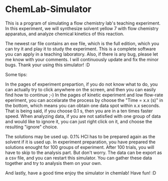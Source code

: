 # ChemLab-Simulator
This is a program of simulating a flow chemistry lab's teaching experiment.
In this experiment, we will synthesize solvent yellow 7 with flow chemistry apparatus, and analyze chemical kinetics of this reaction.

The newest rar file contains an exe file, which is the full edition, which you can try it and play it to study the experiment. This is a complete software you can apply in a teaching laboratory.
Also, if there is any bug, please let me know with your comments. I will continuously update and fix the minor bugs.
Thank your using this simulator! :D

Some tips:

In the pages of experiment prepartion, if you do not know what to do, you can actually try to click anywhere on the screen, and then you can easily find how to continue ;-)
In the pages of kinetic experiment and low flow-rate eperiment, you can accelarate the process by choose the "Time = x.x (s)" in the bottom, which means you can obtain one data spot within x.x seconds. That is being said, if you choose 0.1 s, then you are in a ten times faster speed.
When analyzing data, if you are not satisfied with one group of data and would like to ignore it, you can just right click on it, and choose the resulting "ignore" choice.

The solutions may be used up. 0.1% HCl has to be prepared again as the solvent if it is used up.
In experiment preparation, you have prepared the solutions enought for 100 groups of experiment.
After 100 trials, you will have to skip to the analysis part. But don't worry. The data can be export as a csv file, and you can restart this simulator. You can gather these data together and try to analysis them on your own.

And lastly, have a good time enjoy the simulator in chemlab! Have fun! :D
